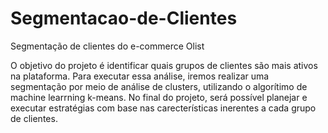 # Segmentacao-de-Clientes
Segmentação de clientes do e-commerce Olist

O objetivo do projeto é identificar quais grupos de clientes são mais ativos na plataforma. Para executar essa análise, iremos realizar uma segmentação por meio de análise de clusters, utilizando o algorítimo de machine learrning k-means. No final do projeto, será possível planejar e executar estratégias com base nas carecterísticas inerentes a cada grupo de clientes.

